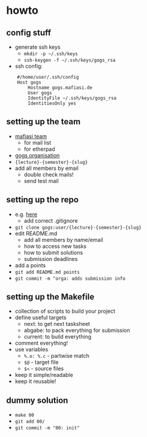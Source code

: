 # howto
## config stuff
- generate ssh keys
  - `mkdir -p ~/.ssh/keys`
  - `ssh-keygen -f ~/.ssh/keys/gogs_rsa`
- ssh config:
```
    #/home/user/.ssh/config
    Host gogs
	    Hostname gogs.mafiasi.de
	    User gogs 
	    IdentityFile ~/.ssh/keys/gogs_rsa
	    IdentitiesOnly yes
```

## setting up the team
- [mafiasi team](https://mafiasi.de/groups/create)
  - for mail list
  - for etherpad
- [gogs organisation](https://gogs.mafiasi.de/org/create)
- `{lecture}-{semester}-{slug}`
- add all members by email
  - double check mails!
  - send test mail

## setting up the repo
- e.g. [here](https://gogs.mafiasi.de)
  - add correct .gitignore
- `git clone gogs:user/{lecture}-{semester}-{slug}`
- edit README.md
  - add all members by name/email
  - how to access new tasks
  - how to submit solutions
  - submission deadlines
- add a points
- `git add README.md points`
- `git commit -m "orga: adds submission info`

## setting up the Makefile
- collection of scripts to build your project
- define useful targets
  - next: to get next tasksheet
  - abgabe: to pack everything for submission
  - current: to build everything
- comment everything!
- use variables
  - `%.o: %.c` - partwise match
  - `$@` - target file
  - `$<` - source files
- keep it simple/readable
- keep it reusable!


## dummy solution
- `make 00`
- `git add 00/`
- `git commit -m "00: init"`

